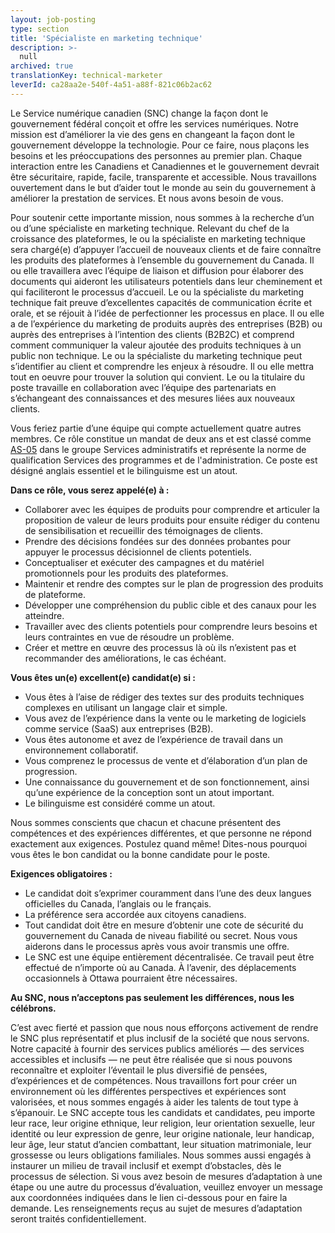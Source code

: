 ```yaml
---
layout: job-posting
type: section
title: 'Spécialiste en marketing technique'
description: >-
  null
archived: true
translationKey: technical-marketer
leverId: ca28aa2e-540f-4a51-a88f-821c06b2ac62
---
```


Le Service numérique canadien (SNC) change la façon dont le gouvernement fédéral conçoit et offre les services numériques. Notre mission est d’améliorer la vie des gens en changeant la façon dont le gouvernement développe la technologie. Pour ce faire, nous plaçons les besoins et les préoccupations des personnes au premier plan. Chaque interaction entre les Canadiens et Canadiennes et le gouvernement devrait être sécuritaire, rapide, facile, transparente et accessible. Nous travaillons ouvertement dans le but d’aider tout le monde au sein du gouvernement à améliorer la prestation de services. Et nous avons besoin de vous.

Pour soutenir cette importante mission, nous sommes à la recherche d’un ou d’une spécialiste en marketing technique. Relevant du chef de la croissance des plateformes, le ou la spécialiste en marketing technique sera chargé(e) d’appuyer l’accueil de nouveaux clients et de faire connaître les produits des plateformes à l’ensemble du gouvernement du Canada. Il ou elle travaillera avec l’équipe de liaison et diffusion pour élaborer des documents qui aideront les utilisateurs potentiels dans leur cheminement et qui faciliteront le processus d’accueil. Le ou la spécialiste du marketing technique fait preuve d’excellentes capacités de communication écrite et orale, et se réjouit à l’idée de perfectionner les processus en place. Il ou elle a de l’expérience du marketing de produits auprès des entreprises (B2B) ou auprès des entreprises à l’intention des clients (B2B2C) et comprend comment communiquer la valeur ajoutée des produits techniques à un public non technique. Le ou la spécialiste du marketing technique peut s’identifier au client et comprendre les enjeux à résoudre. Il ou elle mettra tout en oeuvre pour trouver la solution qui convient. Le ou la titulaire du poste travaille en collaboration avec l’équipe des partenariats en s’échangeant des connaissances et des mesures liées aux nouveaux clients. 

Vous feriez partie d’une équipe qui compte actuellement quatre autres membres. Ce rôle constitue un mandat de deux ans et est classé comme [AS-05](https://www.tbs-sct.gc.ca/agreements-conventions/view-visualiser-fra.aspx?id=15#tocxx327742) dans le groupe Services administratifs et représente la norme de qualification Services des programmes et de l'administration. Ce poste est désigné anglais essentiel et le bilinguisme est un atout. 


**Dans ce rôle, vous serez appelé(e) à :** 


- Collaborer avec les équipes de produits pour comprendre et articuler la proposition de valeur de leurs produits pour ensuite rédiger du contenu de sensibilisation et recueillir des témoignages de clients. 
- Prendre des décisions fondées sur des données probantes pour appuyer le processus décisionnel de clients potentiels.
- Conceptualiser et exécuter des campagnes et du matériel promotionnels pour les produits des plateformes.
- Maintenir et rendre des comptes sur le plan de progression des produits de plateforme.
- Développer une compréhension du public cible et des canaux pour les atteindre.
- Travailler avec des clients potentiels pour comprendre leurs besoins et leurs contraintes en vue de résoudre un problème. 
- Créer et mettre en œuvre des processus là où ils n’existent pas et recommander des améliorations, le cas échéant. 



**Vous êtes un(e) excellent(e) candidat(e) si :** 


- Vous êtes à l’aise de rédiger des textes sur des produits techniques complexes en utilisant un langage clair et simple. 
- Vous avez de l’expérience dans la vente ou le marketing de logiciels comme service (SaaS) aux entreprises (B2B).
- Vous êtes autonome et avez de l’expérience de travail dans un environnement collaboratif.
- Vous comprenez le processus de vente et d’élaboration d’un plan de progression.
- Une connaissance du gouvernement et de son fonctionnement, ainsi qu’une expérience de la conception sont un atout important.
-  Le bilinguisme est considéré comme un atout.



Nous sommes conscients que chacun et chacune présentent des compétences et des expériences différentes, et que personne ne répond exactement aux exigences. Postulez quand même! Dites-nous pourquoi vous êtes le bon candidat ou la bonne candidate pour le poste.


**Exigences obligatoires :**


- Le candidat doit s’exprimer couramment dans l’une des deux langues officielles du Canada, l’anglais ou le français.
- La préférence sera accordée aux citoyens canadiens.
- Tout candidat doit être en mesure d’obtenir une cote de sécurité du gouvernement du Canada de niveau fiabilité ou secret. Nous vous aiderons dans le processus après vous avoir transmis une offre.
- Le SNC est une équipe entièrement décentralisée. Ce travail peut être effectué de n’importe où au Canada. À l’avenir, des déplacements occasionnels à Ottawa pourraient être nécessaires.


**Au SNC, nous n’acceptons pas seulement les différences, nous les célébrons.**

C’est avec fierté et passion que nous nous efforçons activement de rendre le SNC plus représentatif et plus inclusif de la société que nous servons. Notre capacité à fournir des services publics améliorés — des services accessibles et inclusifs — ne peut être réalisée que si nous pouvons reconnaître et exploiter l’éventail le plus diversifié de pensées, d’expériences et de compétences. Nous travaillons fort pour créer un environnement où les différentes perspectives et expériences sont valorisées, et nous sommes engagés à aider les talents de tout type à s’épanouir.
Le SNC accepte tous les candidats et candidates, peu importe leur race, leur origine ethnique, leur religion, leur orientation sexuelle, leur identité ou leur expression de genre, leur origine nationale, leur handicap, leur âge, leur statut d’ancien combattant, leur situation matrimoniale, leur grossesse ou leurs obligations familiales. Nous sommes aussi engagés à instaurer un milieu de travail inclusif et exempt d’obstacles, dès le processus de sélection. Si vous avez besoin de mesures d’adaptation à une étape ou une autre du processus d’évaluation, veuillez envoyer un message aux coordonnées indiquées dans le lien ci-dessous pour en faire la demande. Les renseignements reçus au sujet de mesures d’adaptation seront traités confidentiellement.


